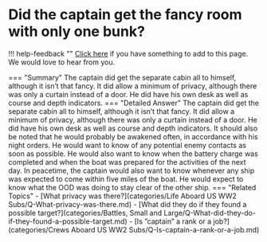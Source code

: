 # Did the captain get the fancy room with only one bunk?

!!! help-feedback ""
    [Click here](https://replace.md) if you have something to add to this page. We would love to hear from you.

=== "Summary"
    The captain did get the separate cabin all to himself, although it isn’t that fancy. It did allow a minimum of privacy, although there was only a curtain instead of a door. He did have his own desk as well as course and depth indicators.
=== "Detailed Answer"
    The captain did get the separate cabin all to himself, although it isn’t that fancy.  It did allow a minimum of privacy, although there was only a curtain instead of a door.  He did have his own desk as well as course and depth indicators.  It should also be noted that he would probably be awakened often, in accordance with his night orders.  He would want to know of any potential enemy contacts as soon as possible.  He would also want to know when the battery charge was completed and when the boat was prepared for the activities of the next day.  In peacetime, the captain would also want to know whenever any ship was expected to come within five miles of the boat.  He would expect to know what the OOD was doing to stay clear of the other ship.
=== "Related Topics"
    - [What privacy was there?](categories/Life Aboard US WW2 Subs/Q-What-privacy-was-there.md)
    - [What did they do if they found a possible target?](categories/Battles, Small and Large/Q-What-did-they-do-if-they-found-a-possible-target.md)
    - [Is ”captain” a rank or a job?](categories/Crews Aboard US WW2 Subs/Q-Is-captain-a-rank-or-a-job.md)
